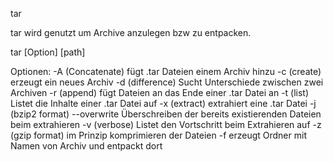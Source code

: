 tar

tar wird genutzt um Archive anzulegen bzw zu entpacken.

tar [Option] [path]

Optionen:
	-A  (Concatenate) fügt .tar Dateien einem Archiv hinzu
	-c  (create) erzeugt ein neues Archiv
	-d  (difference) Sucht Unterschiede zwischen zwei Archiven
	-r  (append) fügt Dateien an das Ende einer .tar Datei an
	-t  (list) Listet die Inhalte einer .tar Datei auf
	-x  (extract) extrahiert eine .tar Datei
	-j  (bzip2 format) 
	--overwrite Überschreiben der bereits existierenden Dateien beim extrahieren
	-v  (verbose) Listet den Vortschritt beim Extrahieren auf
	-z  (gzip format) im Prinzip komprimieren der Dateien
	-f  erzeugt Ordner mit Namen von Archiv und entpackt dort
